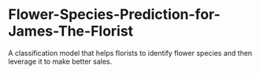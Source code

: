 # Flower-Species-Prediction-for-James-The-Florist
A classification model that helps florists to identify flower species and then leverage it to make better sales.
